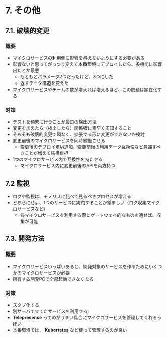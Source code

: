 # 7. その他

## 7.1. 破壊的変更

### 概要

* マイクロサービスの利用側に影響を与えないようにする必要がある
* 影響ないと思ってがっつり変えて本番環境にデプロイしたら、多機能に影響出たとか最悪
    *  もともとパラメータ2つだったけど、3つにした
    *  返すデータ構造を変えた
* マイクロサービスやチームの数が増えれば増えるほど、この問題は顕在化する

### 対策

* テストを頻繁に行うことが最良の検出方法
* 変更を加えたら（検出したら）関係者に素早く周知すること
* そもそも破壊的変更で環なく、拡張する形に変更ができないか検討
* 変更前後のマイクロサービスを同時稼働させる
   * 変更後のデプロイ環境追加、変更前後の利用データ互換性など意識すべきことが増えて結構負担
* 1つのマイクロサービス内で互換性を持たせる
   * マイクロサービス内に変更前後のAPIを両方持つ

## 7.2 監視

* ログや監視は、モノリスに比べて見るべきプロセスが増える
* どちらにせよ、1つのサービスに集約することが望ましい（ログ収集マイクロサービスなど）
   * 各マイクロサービスを利用する際にゲートウェイ的なものを通せば、収集が可能

## 7.3. 開発方法

### 概要

* マイクロサービスいっぱいあると、開発対象のサービスを作るためにいくつかのマイクロサービスが必要
* 所有する開発PCで全部起動できなくなる

### 対策

* スタブ化する
* 別サーバで立てたサービスを利用する
* **Telepresence** ってのがうまい具合にマイクロサービスを管理してくれるっぽい
* 本番環境では、 **Kubertetes** など使って管理するのが良い
